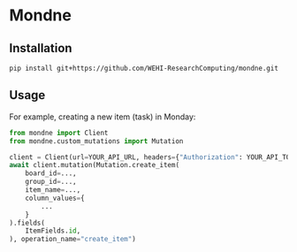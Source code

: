 # Mondne

## Installation

```
pip install git+https://github.com/WEHI-ResearchComputing/mondne.git
```

## Usage

For example, creating a new item (task) in Monday:
```python
from mondne import Client
from mondne.custom_mutations import Mutation

client = Client(url=YOUR_API_URL, headers={"Authorization": YOUR_API_TOKEN})
await client.mutation(Mutation.create_item(
    board_id=...,
    group_id=...,
    item_name=...,
    column_values={
        ...
    }
).fields(
    ItemFields.id,
), operation_name="create_item")
```
